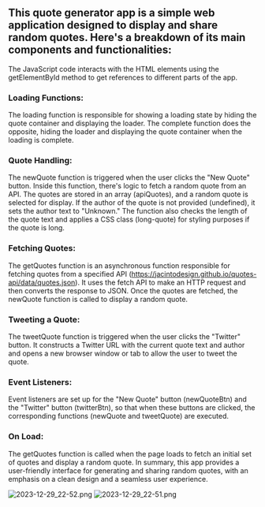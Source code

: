  ## This quote generator app is a simple web application designed to display and share random quotes. Here's a breakdown of its main components and functionalities:



The JavaScript code interacts with the HTML elements using the getElementById method to get references to different parts of the app.

### Loading Functions:

The loading function is responsible for showing a loading state by hiding the quote container and displaying the loader.
The complete function does the opposite, hiding the loader and displaying the quote container when the loading is complete.


### Quote Handling:

The newQuote function is triggered when the user clicks the "New Quote" button.
Inside this function, there's logic to fetch a random quote from an API. The quotes are stored in an array (apiQuotes), and a random quote is selected for display.
If the author of the quote is not provided (undefined), it sets the author text to "Unknown."
The function also checks the length of the quote text and applies a CSS class (long-quote) for styling purposes if the quote is long.


### Fetching Quotes:

The getQuotes function is an asynchronous function responsible for fetching quotes from a specified API (https://jacintodesign.github.io/quotes-api/data/quotes.json).
It uses the fetch API to make an HTTP request and then converts the response to JSON.
Once the quotes are fetched, the newQuote function is called to display a random quote.


### Tweeting a Quote:

The tweetQuote function is triggered when the user clicks the "Twitter" button.
It constructs a Twitter URL with the current quote text and author and opens a new browser window or tab to allow the user to tweet the quote.


### Event Listeners:

Event listeners are set up for the "New Quote" button (newQuoteBtn) and the "Twitter" button (twitterBtn), so that when these buttons are clicked, the corresponding functions (newQuote and tweetQuote) are executed.

### On Load:

The getQuotes function is called when the page loads to fetch an initial set of quotes and display a random quote.
In summary, this app provides a user-friendly interface for generating and sharing random quotes, with an emphasis on a clean design and a seamless user experience.


![2023-12-29_22-52.png](..%2F..%2F..%2F..%2F..%2F2023-12-29_22-52.png)
![2023-12-29_22-51.png](..%2F..%2F..%2F..%2F..%2F2023-12-29_22-51.png)